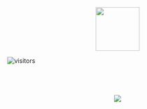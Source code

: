 <div id="header" align="center">
  <img src="https://media.giphy.com/media/v1.Y2lkPTc5MGI3NjExaXo1Nmd1Ym1qdXlsMnk3Nmo3c3M5dzVuZW5qbnZ4c2E3NTI3eTJhYiZlcD12MV9pbnRlcm5hbF9naWZfYnlfaWQmY3Q9Zw/h408T6Y5GfmXBKW62l/giphy.gif" width="100"/>
</div>

![visitors](https://visitor-badge.laobi.icu/badge?page_id=SofiaGC009.SofiaGC009)

<br>

<h1 align="center">
<img src="https://readme-typing-svg.herokuapp.com/?size=35&center=true&vCenter=true&width=500&height=70&duration=4000&lines=Hi+there!;I'm+Sofia+Garcia+;Welcome+to+my+profile!+✨;"/>
  </h1>

<br>

<!--
**SofiaGC009/SofiaGC009** is a ✨ _special_ ✨ repository because its `README.md` (this file) appears on your GitHub profile.

Here are some ideas to get you started:

- 🔭 I’m currently working on ...
- 🌱 I’m currently learning ...
- 👯 I’m looking to collaborate on ...
- 🤔 I’m looking for help with ...
- 💬 Ask me about ...
- 📫 How to reach me: ...
- 😄 Pronouns: ...
- ⚡ Fun fact: ...
-->
